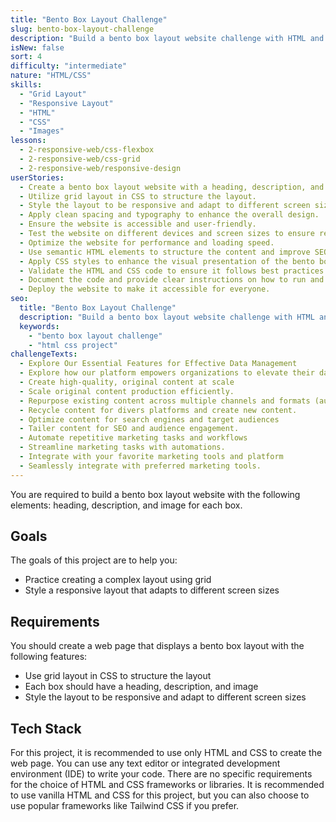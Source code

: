 ```yaml
---
title: "Bento Box Layout Challenge"
slug: bento-box-layout-challenge
description: "Build a bento box layout website challenge with HTML and CSS to practice creating a complex layout using grid. Each box should have a heading, description, and image."
isNew: false
sort: 4
difficulty: "intermediate"
nature: "HTML/CSS"
skills:
  - "Grid Layout"
  - "Responsive Layout"
  - "HTML"
  - "CSS"
  - "Images"
lessons:
  - 2-responsive-web/css-flexbox
  - 2-responsive-web/css-grid
  - 2-responsive-web/responsive-design
userStories:
  - Create a bento box layout website with a heading, description, and image for each box.
  - Utilize grid layout in CSS to structure the layout.
  - Style the layout to be responsive and adapt to different screen sizes.
  - Apply clean spacing and typography to enhance the overall design.
  - Ensure the website is accessible and user-friendly.
  - Test the website on different devices and screen sizes to ensure responsiveness.
  - Optimize the website for performance and loading speed.
  - Use semantic HTML elements to structure the content and improve SEO.
  - Apply CSS styles to enhance the visual presentation of the bento box elements.
  - Validate the HTML and CSS code to ensure it follows best practices and standards.
  - Document the code and provide clear instructions on how to run and use the website.
  - Deploy the website to make it accessible for everyone.
seo:
  title: "Bento Box Layout Challenge"
  description: "Build a bento box layout website challenge with HTML and CSS to practice creating a complex layout using grid. Each box should have a heading, description, and image. This project is perfect for intermediate developers who want to enhance their HTML and CSS skills while creating a visually appealing and responsive website. By implementing a bento box layout using grid, you will learn how to create a complex and visually appealing web page that adapts to different screen sizes. Additionally, you will gain experience working with HTML and CSS to structure and style the website. This project will help you improve your understanding of grid layout, responsive design, and create visually appealing and user-friendly web pages. Get ready to showcase your HTML and CSS skills and create an engaging bento box layout!"
  keywords:
    - "bento box layout challenge"
    - "html css project"
challengeTexts:
  - Explore Our Essential Features for Effective Data Management
  - Explore how our platform empowers organizations to elevate their data strategy, driving innovation and informed decision-making.
  - Create high-quality, original content at scale
  - Scale original content production efficiently.
  - Repurpose existing content across multiple channels and formats (audio, video)
  - Recycle content for divers platforms and create new content.
  - Optimize content for search engines and target audiences
  - Tailer content for SEO and audience engagement.
  - Automate repetitive marketing tasks and workflows
  - Streamline marketing tasks with automations.
  - Integrate with your favorite marketing tools and platform
  - Seamlessly integrate with preferred marketing tools.
---
```


You are required to build a bento box layout website with the following elements: heading, description, and image for each box.

## Goals

The goals of this project are to help you:

- Practice creating a complex layout using grid
- Style a responsive layout that adapts to different screen sizes

## Requirements

You should create a web page that displays a bento box layout with the following features:

- Use grid layout in CSS to structure the layout
- Each box should have a heading, description, and image
- Style the layout to be responsive and adapt to different screen sizes

## Tech Stack

For this project, it is recommended to use only HTML and CSS to create the web page. You can use any text editor or integrated development environment (IDE) to write your code. There are no specific requirements for the choice of HTML and CSS frameworks or libraries. It is recommended to use vanilla HTML and CSS for this project, but you can also choose to use popular frameworks like Tailwind CSS if you prefer.
